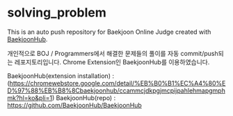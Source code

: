 # solving_problem
This is an auto push repository for Baekjoon Online Judge created with [BaekjoonHub](https://github.com/BaekjoonHub/BaekjoonHub).


개인적으로 BOJ / Programmers에서 해결한 문제들의 풀이를 자동 commit/push되는 레포지토리입니다. Chrome Extension인 BaekjoonHub를 이용하였습니다.

BaekjoonHub(extension installation) : (https://chromewebstore.google.com/detail/%EB%B0%B1%EC%A4%80%ED%97%88%EB%B8%8Cbaekjoonhub/ccammcjdkpgjmcpijpahlehmapgmphmk?hl=ko&pli=1)
BaekjoonHub(repo) : https://github.com/BaekjoonHub/BaekjoonHub
